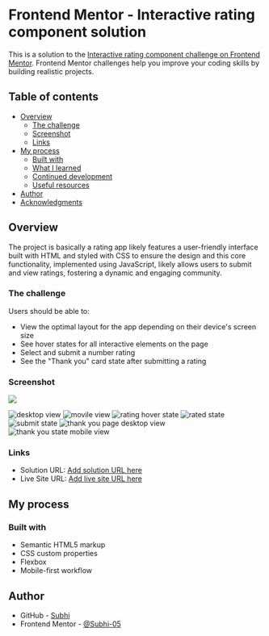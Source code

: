 # Frontend Mentor - Interactive rating component solution

This is a solution to the [Interactive rating component challenge on Frontend Mentor](https://www.frontendmentor.io/challenges/interactive-rating-component-koxpeBUmI). Frontend Mentor challenges help you improve your coding skills by building realistic projects.

## Table of contents

- [Overview](#overview)
  - [The challenge](#the-challenge)
  - [Screenshot](#screenshot)
  - [Links](#links)
- [My process](#my-process)
  - [Built with](#built-with)
  - [What I learned](#what-i-learned)
  - [Continued development](#continued-development)
  - [Useful resources](#useful-resources)
- [Author](#author)
- [Acknowledgments](#acknowledgments)

## Overview

The project is basically a rating app likely features a user-friendly interface built with HTML and styled with CSS to ensure the design and this core functionality, implemented using JavaScript, likely allows users to submit and view ratings, fostering a dynamic and engaging community.

### The challenge

Users should be able to:

- View the optimal layout for the app depending on their device's screen size
- See hover states for all interactive elements on the page
- Select and submit a number rating
- See the "Thank you" card state after submitting a rating

### Screenshot

![](./screenshot.jpg)

![desktop view](./images/desktopView.png)
![movile view](./images/mobileView.png)
![rating hover state](./images/ratingHoverState.png)
![rated state](./images/ratedState.png)
![submit state](./images/submitState.png)
![thank you page desktop view](./images/thankDesktopView.png)
![thank you state mobile view](./images/thankMobileView.png)

### Links

- Solution URL: [Add solution URL here](https://your-solution-url.com)
- Live Site URL: [Add live site URL here](https://your-live-site-url.com)

## My process

### Built with

- Semantic HTML5 markup
- CSS custom properties
- Flexbox
- Mobile-first workflow


## Author

- GitHub - [Subhi](https://github.com/Subhi-05)
- Frontend Mentor - [@Subhi-05](https://www.frontendmentor.io/profile/yourusername)
